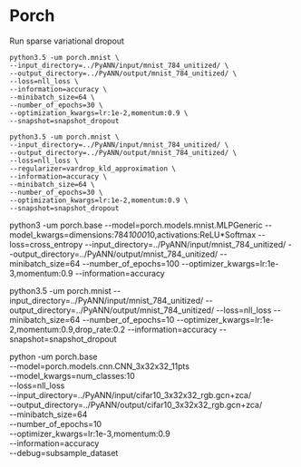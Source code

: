 # Porch

Run sparse variational dropout

	python3.5 -um porch.mnist \
	--input_directory=../PyANN/input/mnist_784_unitized/ \
	--output_directory=../PyANN/output/mnist_784_unitized/ \
	--loss=nll_loss \
	--information=accuracy \
	--minibatch_size=64 \
	--number_of_epochs=30 \
	--optimization_kwargs=lr:1e-2,momentum:0.9 \
	--snapshot=snapshot_dropout

	python3.5 -um porch.mnist \
	--input_directory=../PyANN/input/mnist_784_unitized/ \
	--output_directory=../PyANN/output/mnist_784_unitized/ \
	--loss=nll_loss \
	--regularizer=vardrop_kld_approximation \
	--information=accuracy \
	--minibatch_size=64 \
	--number_of_epochs=30 \
	--optimization_kwargs=lr:1e-2,momentum:0.9 \
	--snapshot=snapshot_dropout
	
	

python3 -um porch.base --model=porch.models.mnist.MLPGeneric --model_kwargs=dimensions:784*1000*10,activations:ReLU*Softmax --loss=cross_entropy --input_directory=../PyANN/input/mnist_784_unitized/ --output_directory=../PyANN/output/mnist_784_unitized/ --minibatch_size=64 --number_of_epochs=100 --optimizer_kwargs=lr:1e-3,momentum:0.9 --information=accuracy

python3.5 -um porch.mnist --input_directory=../PyANN/input/mnist_784_unitized/ --output_directory=../PyANN/output/mnist_784_unitized/ --loss=nll_loss --minibatch_size=64 --number_of_epochs=10 --optimizer_kwargs=lr:1e-2,momentum:0.9,drop_rate:0.2 --information=accuracy --snapshot=snapshot_dropout


python -um porch.base \
--model=porch.models.cnn.CNN_3x32x32_11pts \
--model_kwargs=num_classes:10 \
--loss=nll_loss \
--input_directory=../PyANN/input/cifar10_3x32x32_rgb.gcn+zca/ \
--output_directory=../PyANN/output/cifar10_3x32x32_rgb.gcn+zca/ \
--minibatch_size=64 \
--number_of_epochs=10 \
--optimizer_kwargs=lr:1e-3,momentum:0.9 \
--information=accuracy \
--debug=subsample_dataset